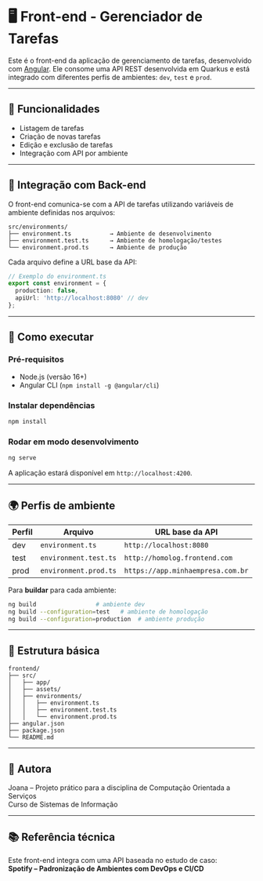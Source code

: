 
# 🖥️ Front-end - Gerenciador de Tarefas

Este é o front-end da aplicação de gerenciamento de tarefas, desenvolvido com [Angular](https://angular.io/). Ele consome uma API REST desenvolvida em Quarkus e está integrado com diferentes perfis de ambientes: `dev`, `test` e `prod`.

---

## 🎯 Funcionalidades

- Listagem de tarefas
- Criação de novas tarefas
- Edição e exclusão de tarefas
- Integração com API por ambiente

---

## 🔗 Integração com Back-end

O front-end comunica-se com a API de tarefas utilizando variáveis de ambiente definidas nos arquivos:

```
src/environments/
├── environment.ts           → Ambiente de desenvolvimento
├── environment.test.ts      → Ambiente de homologação/testes
└── environment.prod.ts      → Ambiente de produção
```

Cada arquivo define a URL base da API:

```ts
// Exemplo do environment.ts
export const environment = {
  production: false,
  apiUrl: 'http://localhost:8080' // dev
};
```

---

## 🚀 Como executar

### Pré-requisitos
- Node.js (versão 16+)
- Angular CLI (`npm install -g @angular/cli`)

### Instalar dependências
```bash
npm install
```

### Rodar em modo desenvolvimento
```bash
ng serve
```

A aplicação estará disponível em `http://localhost:4200`.

---

## 🌍 Perfis de ambiente

| Perfil   | Arquivo                | URL base da API                   |
|----------|------------------------|-----------------------------------|
| dev      | `environment.ts`       | `http://localhost:8080`           |
| test     | `environment.test.ts`  | `http://homolog.frontend.com`     |
| prod     | `environment.prod.ts`  | `https://app.minhaempresa.com.br` |

Para **buildar** para cada ambiente:

```bash
ng build                 # ambiente dev
ng build --configuration=test   # ambiente de homologação
ng build --configuration=production  # ambiente produção
```

---

## 🔧 Estrutura básica

```
frontend/
├── src/
│   ├── app/
│   ├── assets/
│   ├── environments/
│   │   ├── environment.ts
│   │   ├── environment.test.ts
│   │   └── environment.prod.ts
├── angular.json
├── package.json
└── README.md
```

---

## 📌 Autora

Joana – Projeto prático para a disciplina de Computação Orientada a Serviços  
Curso de Sistemas de Informação

---

## 📚 Referência técnica

Este front-end integra com uma API baseada no estudo de caso:  
**Spotify – Padronização de Ambientes com DevOps e CI/CD**
